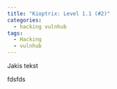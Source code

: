 ```yaml
---
title: "Kioptrix: Level 1.1 (#2)"
categories:
  - hacking vulnhub
tags:
  - Hacking
  - vulnhub
---
```


Jakis tekst

fdsfds
